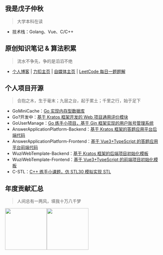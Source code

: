 ## 我是戊子仲秋
> 大学本科在读
* 技术栈：Golang、Vue、C/C++


## 原创知识笔记 & 算法积累
> 流水不争先，争的是滔滔不绝
* [个人博客](https://ziqiu.blog.csdn.net/) | [力扣主页](https://leetcode.cn/u/tender-galoissbk/) | [自媒体主页](https://space.bilibili.com/478951750) | [LeetCode 每日一题题解](https://blog.csdn.net/locky136/category_12486773.html)


## 个人项目开源
> 合抱之木，生于毫末；九层之台，起于累土；千里之行，始于足下
* GoMiniCache：[Go 实现内存型数据库](https://github.com/wuzizhongqiu/GoMiniCache)
* Go?开发中：[基于 Kratos 框架开发的 Web 项目通用评价模块]()
* GoUserManage：[Go 练手小项目，基于 Gin 框架实现的用户账号管理系统](https://github.com/wuzizhongqiu/GoUserManage)
* AnswerApplicationPlatform-Backend：[基于 Kratos 框架的答题应用平台后端代码](https://github.com/wuzizhongqiu/AnswerApplicationPlatform-Backend)
* AnswerApplicationPlatform-Frontend：[基于 Vue3+TypeScript 的答题应用平台前端代码](https://github.com/wuzizhongqiu/AnswerApplicationPlatform-Frontend)
* WuziWebTemplate-Backend：[基于 Kratos 框架的后端项目初始化模板](https://github.com/wuzizhongqiu/WuziWebTemplate-Backend)
* WuziWebTemplate-Frontend：[基于 Vue3+TypeScript 的前端项目初始化模板](https://github.com/wuzizhongqiu/WuziWebTemplate-Frontend)
* C-STL：[C++ 练手小课题，仿 STL30 模拟实现 STL](https://github.com/wuzizhongqiu/C-STL)

## 年度贡献汇总
> 人间总有一两风，填我十万八千梦

<img align="" height="137px" src="https://github-readme-stats.vercel.app/api?username=wuzizhongqiu&hide_title=true&hide_border=true&show_icons=true&include_all_commits=true&line_height=21&bg_color=0,EC6C6C,FFD479,FFFC79,73FA79&theme=graywhite&locale=cn" /><img align="" height="137px" src="https://github-readme-stats.vercel.app/api/top-langs/?username=wuzizhongqiu&hide_title=true&hide_border=true&layout=compact&bg_color=0,73FA79,73FDFF,D783FF&theme=graywhite&locale=cn" />

